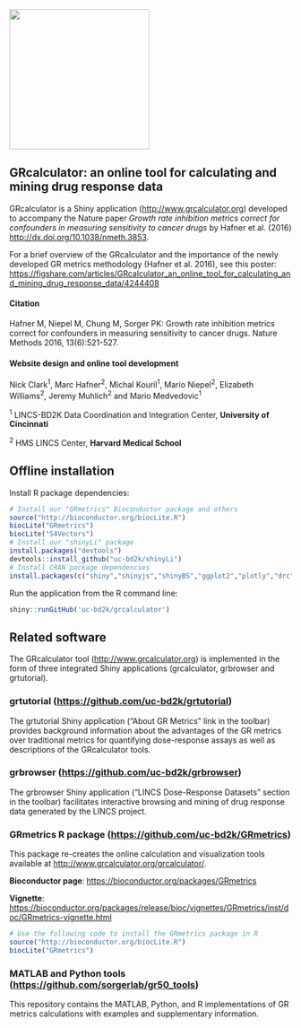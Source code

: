 <a href = http://www.grcalculator.org>
<img src="www/images/GRcalculator-logo.jpg" width="250">
</a>

## GRcalculator: an online tool for calculating and mining drug response data

GRcalculator is a Shiny application (http://www.grcalculator.org) developed to accompany the Nature paper *Growth rate inhibition metrics correct for confounders in measuring sensitivity to cancer drugs* by Hafner et al. (2016) http://dx.doi.org/10.1038/nmeth.3853.

For a brief overview of the GRcalculator and the importance of the newly developed GR metrics methodology (Hafner et al. 2016), see this poster:
https://figshare.com/articles/GRcalculator_an_online_tool_for_calculating_and_mining_drug_response_data/4244408

#### Citation
Hafner M, Niepel M, Chung M, Sorger PK: Growth rate inhibition metrics correct for confounders in measuring sensitivity to cancer drugs. Nature Methods 2016, 13(6):521-527.

#### Website design and online tool development

Nick Clark<sup>1</sup>, Marc Hafner<sup>2</sup>, Michal Kouril<sup>1</sup>, Mario Niepel<sup>2</sup>, Elizabeth Williams<sup>2</sup>, Jeremy Muhlich<sup>2</sup> and Mario Medvedovic<sup>1</sup>

<sup>1</sup> LINCS-BD2K Data Coordination and Integration Center, **University of Cincinnati**

<sup>2</sup> HMS LINCS Center, **Harvard Medical School**

## Offline installation

Install R package dependencies:

```r
# Install our "GRmetrics" Bioconductor package and others
source("http://bioconductor.org/biocLite.R")
biocLite("GRmetrics")
biocLite("S4Vectors")
# Install our "shinyLi" package
install.packages("devtools")
devtools::install_github("uc-bd2k/shinyLi")
# Install CRAN package dependencies
install.packages(c("shiny","shinyjs","shinyBS","ggplot2","plotly","drc","stringr","readr"))

```
Run the application from the R command line:
```r
shiny::runGitHub('uc-bd2k/grcalculator')
```
## Related software
The GRcalculator tool (http://www.grcalculator.org) is implemented in the form of three integrated Shiny applications (grcalculator, grbrowser and grtutorial).

### grtutorial (https://github.com/uc-bd2k/grtutorial)
The grtutorial Shiny application (“About GR Metrics” link in the toolbar) provides background information about the advantages of the GR metrics over traditional metrics for quantifying dose-response assays as well as descriptions of the GRcalculator tools.

### grbrowser (https://github.com/uc-bd2k/grbrowser)
The grbrowser Shiny application (“LINCS Dose-Response Datasets” section in the toolbar) facilitates interactive browsing and mining of drug response data generated by the LINCS project.

### GRmetrics R package (https://github.com/uc-bd2k/GRmetrics)
This package re-creates the online calculation and visualization tools available at http://www.grcalculator.org/grcalculator/.

**Bioconductor page**: https://bioconductor.org/packages/GRmetrics

**Vignette**: https://bioconductor.org/packages/release/bioc/vignettes/GRmetrics/inst/doc/GRmetrics-vignette.html

```R
# Use the following code to install the GRmetrics package in R
source("http://bioconductor.org/biocLite.R")
biocLite("GRmetrics")
```

### MATLAB and Python tools (https://github.com/sorgerlab/gr50_tools)
This repository contains the MATLAB, Python, and R implementations of GR metrics calculations with examples and supplementary information.
